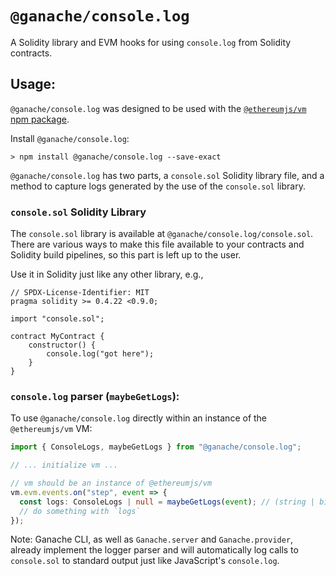 # `@ganache/console.log`

A Solidity library and EVM hooks for using `console.log` from Solidity
contracts.

## Usage:

`@ganache/console.log` was designed to be used with the [`@ethereumjs/vm` npm
package](https://www.npmjs.com/package/@ethereumjs/vm).

Install `@ganache/console.log`:

```console
> npm install @ganache/console.log --save-exact
```

`@ganache/console.log` has two parts, a `console.sol` Solidity library file, and
a method to capture logs generated by the use of the `console.sol` library.

### `console.sol` Solidity Library

The `console.sol` library is available at `@ganache/console.log/console.sol`.
There are various ways to make this file available to your contracts and
Solidity build pipelines, so this part is left up to the user.

Use it in Solidity just like any other library, e.g.,

```solidity
// SPDX-License-Identifier: MIT
pragma solidity >= 0.4.22 <0.9.0;

import "console.sol";

contract MyContract {
    constructor() {
        console.log("got here");
    }
}
```

### `console.log` parser (`maybeGetLogs`):

To use `@ganache/console.log` directly within an instance of the
`@ethereumjs/vm` VM:

```typescript
import { ConsoleLogs, maybeGetLogs } from "@ganache/console.log";

// ... initialize vm ...

// vm should be an instance of @ethereumjs/vm
vm.evm.events.on("step", event => {
  const logs: ConsoleLogs | null = maybeGetLogs(event); // (string | bigint | boolean)[] | null
  // do something with `logs`
});
```

Note: Ganache CLI, as well as `Ganache.server` and `Ganache.provider`, already
implement the logger parser and will automatically log calls to `console.sol` to
standard output just like JavaScript's `console.log`.
